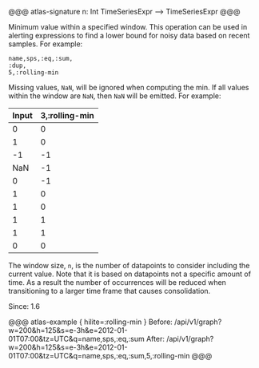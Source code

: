 @@@ atlas-signature
n: Int
TimeSeriesExpr
-->
TimeSeriesExpr
@@@

Minimum value within a specified window. This operation can be used in
alerting expressions to find a lower bound for noisy data based on recent
samples. For example:

```
name,sps,:eq,:sum,
:dup,
5,:rolling-min
```

Missing values, `NaN`, will be ignored when computing the min. If all values
within the window are `NaN`, then `NaN` will be emitted. For example:

Input | 3,:rolling-min   |
-------|------------------|
0     | 0                |
1     | 0                |
-1    | -1               |
NaN   | -1               |
0     | -1               |
1     | 0                |
1     | 0                |
1     | 1                |
1     | 1                |
0     | 0                |

The window size, `n`, is the number of datapoints to consider including the current
value. Note that it is based on datapoints not a specific amount of time. As a result the
number of occurrences will be reduced when transitioning to a larger time frame that
causes consolidation.

Since: 1.6

@@@ atlas-example { hilite=:rolling-min }
Before: /api/v1/graph?w=200&h=125&s=e-3h&e=2012-01-01T07:00&tz=UTC&q=name,sps,:eq,:sum
After: /api/v1/graph?w=200&h=125&s=e-3h&e=2012-01-01T07:00&tz=UTC&q=name,sps,:eq,:sum,5,:rolling-min
@@@
